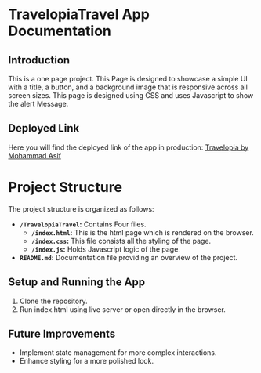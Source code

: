 # TravelopiaTravel App Documentation

## Introduction
This is a one page project. This Page is designed to showcase a simple UI with a title, a button, and a background image that is responsive across all screen sizes.
This page is designed using CSS and uses Javascript to show the alert Message.



## Deployed Link
Here you will find the deployed link of the app in production: [Travelopia by Mohammad Asif](https://remarkable-travesseiro-a29130.netlify.app/)


# Project Structure
The project structure is organized as follows:



- **`/TravelopiaTravel`:** Contains Four files.
  - **`/index.html`:** This is the html page which is rendered on the browser.
  - **`/index.css`:** This file consists all the styling of the page.
  - **`/index.js`:** Holds Javascript logic of the page.
- **`README.md`:** Documentation file providing an overview of the project.



## Setup and Running the App
1. Clone the repository.
2. Run index.html using live server or open directly in the browser.


## Future Improvements
- Implement state management for more complex interactions.
- Enhance styling for a more polished look.



